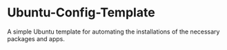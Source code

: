 # Ubuntu-Config-Template

A simple Ubuntu template for automating the installations of the necessary packages and apps.
